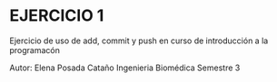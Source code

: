 # EJERCICIO 1

Ejercicio de uso de add, commit y push en curso de introducción a la programacón

Autor: Elena Posada Cataño
Ingenieria Biomédica
Semestre 3
